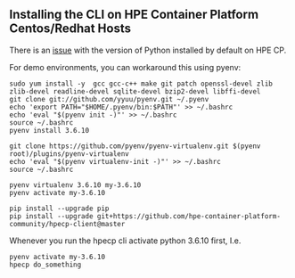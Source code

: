 Installing the CLI on HPE Container Platform Centos/Redhat Hosts
---

There is an [issue](https://github.com/hpe-container-platform-community/hpecp-python-library/issues/45)
with the version of Python installed by default on HPE CP.

For demo environments, you can workaround this using pyenv:

```
sudo yum install -y  gcc gcc-c++ make git patch openssl-devel zlib zlib-devel readline-devel sqlite-devel bzip2-devel libffi-devel
git clone git://github.com/yyuu/pyenv.git ~/.pyenv
echo 'export PATH="$HOME/.pyenv/bin:$PATH"' >> ~/.bashrc
echo 'eval "$(pyenv init -)"' >> ~/.bashrc
source ~/.bashrc
pyenv install 3.6.10

git clone https://github.com/pyenv/pyenv-virtualenv.git $(pyenv root)/plugins/pyenv-virtualenv
echo 'eval "$(pyenv virtualenv-init -)"' >> ~/.bashrc
source ~/.bashrc

pyenv virtualenv 3.6.10 my-3.6.10
pyenv activate my-3.6.10

pip install --upgrade pip
pip install --upgrade git+https://github.com/hpe-container-platform-community/hpecp-client@master
```

Whenever you run the hpecp cli activate python 3.6.10 first, I.e.

```
pyenv activate my-3.6.10
hpecp do_something 
```
